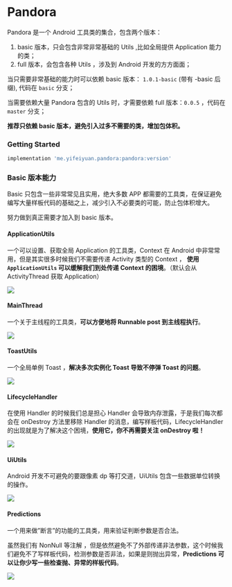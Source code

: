 # Pandora


Pandora 是一个 Android 工具类的集合，包含两个版本：

1. basic 版本，只会包含非常非常基础的 Utils ,比如全局提供 Application 能力的类；
2. full 版本，会包含各种 Utils ，涉及到 Android 开发的方方面面；

当只需要非常基础的能力时可以依赖 basic 版本： `1.0.1-basic` (带有 -basic 后缀), 代码在 `basic` 分支；

当需要依赖大量 Pandora 包含的 Utils 时，才需要依赖 full 版本：`0.0.5` ，代码在 `master` 分支；



**推荐只依赖 basic 版本，避免引入过多不需要的类，增加包体积。**



### Getting Started



```groovy
implementation 'me.yifeiyuan.pandora:pandora:version'
```



### Basic 版本能力



Basic 只包含一些非常常见且实用，绝大多数 APP 都需要的工具类，在保证避免编写大量样板代码的基础之上，减少引入不必要类的可能，防止包体积增大。



努力做到真正需要才加入到 basic 版本。



#### ApplicationUtils



一个可以设置、获取全局 Application 的工具类，Context 在 Android 中非常常用，但是其实很多时候我们不需要传递 Activity 类型的 Context ， **使用 `ApplicationUtils` 可以缓解我们到处传递 Context 的困境**。（默认会从 ActivityThread 获取 Application）




![](./assets/applicationutils.png)



#### MainThread



一个关于主线程的工具类，**可以方便地将 Runnable post 到主线程执行**。



![](./assets/mainthread.png)



#### ToastUtils



一个全局单例 Toast ，**解决多次实例化 Toast 导致不停弹 Toast 的问题**。



![](./assets/toastutils.png)



#### LifecycleHandler



在使用 Handler 的时候我们总是担心 Handler 会导致内存泄露，于是我们每次都会在 onDestroy 方法里移除 Handler 的消息，编写样板代码，LifecycleHandler 的出现就是为了解决这个困境，**使用它，你不再需要关注 onDestroy 啦！**



![](./assets/lifecyclehandler.png)



#### UiUtils



Android 开发不可避免的要跟像素 dp 等打交道，UiUtils 包含一些数据单位转换的操作。



![](./assets/uiutils.png)





#### Predictions



一个用来做”断言”的功能的工具类，用来验证判断参数是否合法。

虽然我们有 NonNull 等注解 ，但是依然避免不了外部传递非法参数，这个时候我们避免不了写样板代码，检测参数是否非法，如果是则抛出异常，**Predictions 可以让你少写一些检查抛、异常的样板代码**。



![](./assets/predictions.png)

